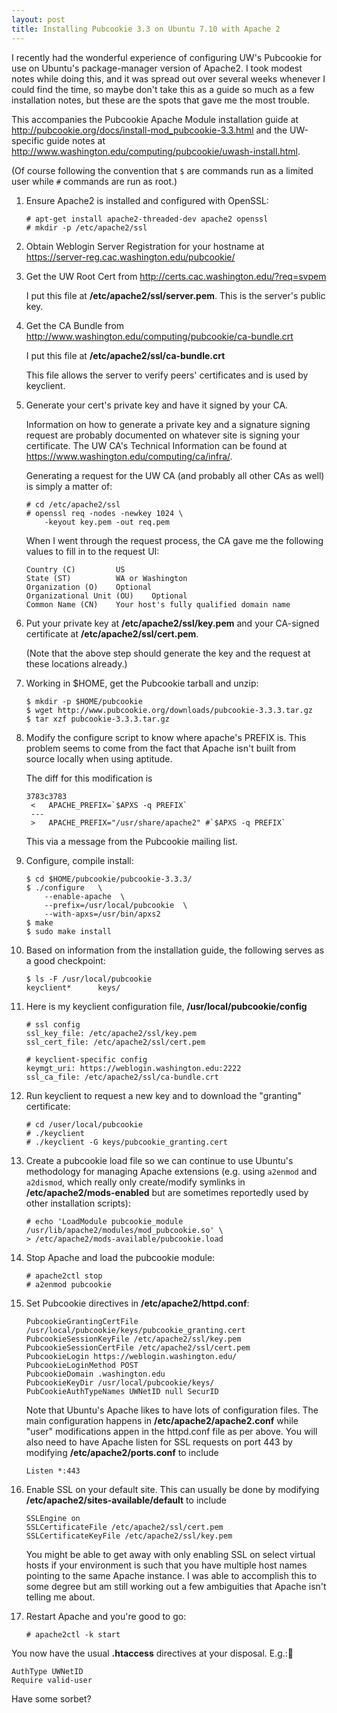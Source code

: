 ```yaml
---
layout: post
title: Installing Pubcookie 3.3 on Ubuntu 7.10 with Apache 2
---
```


I recently had the wonderful experience of configuring UW's Pubcookie for use
on Ubuntu's package-manager version of Apache2. I took modest notes while
doing this, and it was spread out over several weeks whenever I could find the
time, so maybe don't take this as a guide so much as a few installation notes,
but these are the spots that gave me the most trouble.

This accompanies the Pubcookie Apache Module installation guide at
<http://pubcookie.org/docs/install-mod_pubcookie-3.3.html> and the UW-specific
guide notes at
<http://www.washington.edu/computing/pubcookie/uwash-install.html>.

(Of course following the convention that `$` are commands run as a limited
user while `#` commands are run as root.)

1.  Ensure Apache2 is installed and configured with OpenSSL:

        # apt-get install apache2-threaded-dev apache2 openssl
        # mkdir -p /etc/apache2/ssl


2.  Obtain Weblogin Server Registration for your hostname at
    <https://server-reg.cac.washington.edu/pubcookie/>

3.  Get the UW Root Cert from <http://certs.cac.washington.edu/?req=svpem>

    I put this file at **/etc/apache2/ssl/server.pem**. This is the server's
    public key.

4.  Get the CA Bundle from
    <http://www.washington.edu/computing/pubcookie/ca-bundle.crt>

    I put this file at **/etc/apache2/ssl/ca-bundle.crt**

    This file allows the server to verify peers' certificates and is used by
    keyclient.

5.  Generate your cert's private key and have it signed by your CA.

    Information on how to generate a private key and a signature signing
    request are probably documented on whatever site is signing your
    certificate. The UW CA's Technical Information can be found at
    <https://www.washington.edu/computing/ca/infra/>.

    Generating a request for the UW CA (and probably all other CAs as well) is
    simply a matter of:

        # cd /etc/apache2/ssl
        # openssl req -nodes -newkey 1024 \
            -keyout key.pem -out req.pem


    When I went through the request process, the CA gave me the following
    values to fill in to the request UI:

        Country (C)         US
        State (ST)          WA or Washington
        Organization (O)    Optional
        Organizational Unit (OU)    Optional
        Common Name (CN)    Your host's fully qualified domain name


6.  Put your private key at **/etc/apache2/ssl/key.pem** and your CA-signed
    certificate at **/etc/apache2/ssl/cert.pem**.

    (Note that the above step should generate the key and the request at these
    locations already.)

7.  Working in $HOME, get the Pubcookie tarball and unzip:

        $ mkdir -p $HOME/pubcookie
        $ wget http://www.pubcookie.org/downloads/pubcookie-3.3.3.tar.gz
        $ tar xzf pubcookie-3.3.3.tar.gz


8.  Modify the configure script to know where apache's PREFIX is. This problem
    seems to come from the fact that Apache isn't built from source locally
    when using aptitude.

    The diff for this modification is

        3783c3783
         <   APACHE_PREFIX=`$APXS -q PREFIX`
         ---
         >   APACHE_PREFIX="/usr/share/apache2" #`$APXS -q PREFIX`


    This via a message from the Pubcookie mailing list.

9.  Configure, compile install:

        $ cd $HOME/pubcookie/pubcookie-3.3.3/
        $ ./configure   \
            --enable-apache  \
            --prefix=/usr/local/pubcookie  \
            --with-apxs=/usr/bin/apxs2
        $ make
        $ sudo make install


10. Based on information from the installation guide, the following serves as
    a good checkpoint:

        $ ls -F /usr/local/pubcookie
        keyclient*      keys/


11. Here is my keyclient configuration file, **/usr/local/pubcookie/config**

        # ssl config
        ssl_key_file: /etc/apache2/ssl/key.pem
        ssl_cert_file: /etc/apache2/ssl/cert.pem

        # keyclient-specific config
        keymgt_uri: https://weblogin.washington.edu:2222
        ssl_ca_file: /etc/apache2/ssl/ca-bundle.crt


12. Run keyclient to request a new key and to download the "granting"
    certificate:

        # cd /user/local/pubcookie
        # ./keyclient
        # ./keyclient -G keys/pubcookie_granting.cert


13. Create a pubcookie load file so we can continue to use Ubuntu's
    methodology for managing Apache extensions (e.g. using `a2enmod` and
    `a2dismod`, which really only create/modify symlinks in
    **/etc/apache2/mods-enabled** but are sometimes reportedly used by other
    installation scripts):

        # echo 'LoadModule pubcookie_module /usr/lib/apache2/modules/mod_pubcookie.so' \
        > /etc/apache2/mods-available/pubcookie.load


14. Stop Apache and load the pubcookie module:

        # apache2ctl stop
        # a2enmod pubcookie


15. Set Pubcookie directives in **/etc/apache2/httpd.conf**:

        PubcookieGrantingCertFile /usr/local/pubcookie/keys/pubcookie_granting.cert
        PubcookieSessionKeyFile /etc/apache2/ssl/key.pem
        PubcookieSessionCertFile /etc/apache2/ssl/cert.pem
        PubcookieLogin https://weblogin.washington.edu/
        PubcookieLoginMethod POST
        PubcookieDomain .washington.edu
        PubcookieKeyDir /usr/local/pubcookie/keys/
        PubCookieAuthTypeNames UWNetID null SecurID


    Note that Ubuntu's Apache likes to have lots of configuration files. The
    main configuration happens in **/etc/apache2/apache2.conf** while "user"
    modifications appen in the httpd.conf file as per above. You will also
    need to have Apache listen for SSL requests on port 443 by modifying
    **/etc/apache2/ports.conf** to include

        Listen *:443


16. Enable SSL on your default site. This can usually be done by modifying
    **/etc/apache2/sites-available/default** to include

        SSLEngine on
        SSLCertificateFile /etc/apache2/ssl/cert.pem
        SSLCertificateKeyFile /etc/apache2/ssl/key.pem


    You might be able to get away with only enabling SSL on select virtual
    hosts if your environment is such that you have multiple host names
    pointing to the same Apache instance. I was able to accomplish this to
    some degree but am still working out a few ambiguities that Apache isn't
    telling me about.

17. Restart Apache and you're good to go:

        # apache2ctl -k start


You now have the usual **.htaccess** directives at your disposal. E.g.:

    AuthType UWNetID
    Require valid-user


Have some sorbet?